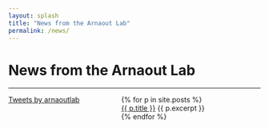 ```yaml
---
layout: splash
title: "News from the Arnaout Lab"
permalink: /news/
---
```

<style>
@media screen and (max-width: 960px) {
.twitter_sidebar { display: none; }
}
</style>

<h1> News from the Arnaout Lab </h1>
<hr>

<div id="twitter_sidebar" class="w3-sidebar w3-bar-block" style="width:35%; float:left;">
<a class="twitter-timeline" data-lang="en" data-dnt="true" href="https://twitter.com/arnaoutlab?ref_src=twsrc%5Etfw">Tweets by arnaoutlab</a> <script async src="https://platform.twitter.com/widgets.js" charset="utf-8"></script> 
</div>


<div style="margin-left:40%;">
<ul style="list-style: none;">
  {% for p in site.posts %}
    <li>
     <a href="{{ site.baseurl }}{{ p.url }}">{{ p.title }}</a>
     {{ p.excerpt }}
    </li>
  {% endfor %}
</ul>
